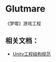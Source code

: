 # Glutmare
《梦噬》游戏工程

## 相关文档：

- [Unity工程结构规范](https://github.com/MoeCreed/Glutmare/blob/master/Docs/Unity%E5%B7%A5%E7%A8%8B%E7%BB%93%E6%9E%84%E8%A7%84%E8%8C%83.md)

